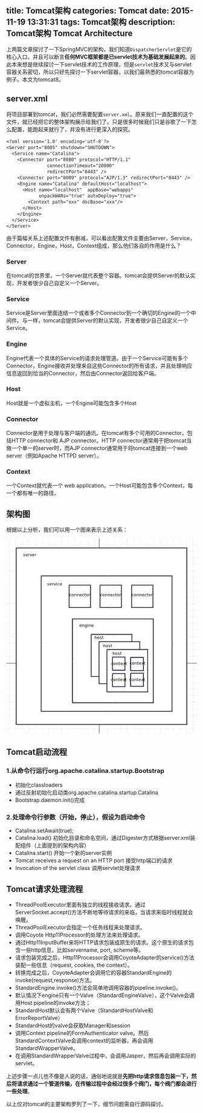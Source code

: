 title: Tomcat架构
categories: Tomcat
date: 2015-11-19 13:31:31
tags: Tomcat架构
description: Tomcat架构 Tomcat Architecture
---

上两篇文章探讨了一下SpringMVC的架构，我们知道`DispatcherServlet`是它的核心入口，并且可以断言**任何MVC框架都是已servlet技术为基础发展起来的**。因此本来想是继续探讨一下servlet技术的工作原理，但是`servlet`技术又与servlet容器关系密切，所以只好先探讨一下servlet容器，以我们最熟悉的tomcat容器为例子。本文为tomcat8。

## server.xml

将项目部署到tomcat，我们必然需要配置`server.xml`。原来我们一直配置的这个文件，就已经把它的整体架构展示给我们了。只是很多时候我们只是谷歌了一下怎么配置，能跑起来就行了，并没有进行更深入的探究。

```
<?xml version='1.0' encoding='utf-8'?>
<Server port="8005" shutdown="SHUTDOWN">
  <Service name="Catalina">
    <Connector port="8080" protocol="HTTP/1.1"
               connectionTimeout="20000"
               redirectPort="8443" />
    <Connector port="8009" protocol="AJP/1.3" redirectPort="8443" />
    <Engine name="Catalina" defaultHost="localhost">
      <Host name="localhost"  appBase="webapps"
            unpackWARs="true" autoDeploy="true">
        <Context path="xxx" docBase="xxx"/>
      </Host>
    </Engine>
  </Service>
</Server>
```

由于篇幅关系上述配置文件有删减，可以看出配置文件主要由Server，Service，Connector，Engine，Host，Context组成，那么他们各自的作用是什么？

<!-- more -->

### Server

在tomcat的世界里，一个Server就代表整个容器。tomcat会提供Server的默认实现，开发者很少自己自定义一个Server。

### Service

Service是Server里面连结一个或者多个Connector到一个确切的Engine的一个中间件。与一样，tomcat会提供Server的默认实现，开发者很少自己自定义一个Service。

### Engine

Engine代表一个具体的Service的请求处理管道。由于一个Service可能有多个Connector，Engine接收并处理来自这些Connector的所有请求，并且处理响应信息返回到恰当的Connector，然后由Connector返回给客户端。

### Host

Host就是一个虚拟主机，一个Engine可能包含多个Host

### Connector
	
Connector是用于处理与客户端的通讯。在tomcat有多个可用的Connector，包括HTTP connector和 AJP connector。HTTP connector通常用于把tomcat当做一个单一的server时，而AJP connector通常用于将tomcat连接到一个web server（例如Apache HTTPD server）。

### Context

一个Context就代表一个 web application。一个Host可能包含多个Context，每一个都有唯一的路径。

## 架构图

根据以上分析，我们可以用一个图来表示上述关系：

![Tomcat架构](/image/tomcat.png)

## Tomcat启动流程

### 1.从命令行运行org.apache.catalina.startup.Bootstrap

- 初始化classloaders
- 通过反射初始化启动类org.apache.catalina.startup.Catalina
- Bootstrap.daemon.init()完成

### 2.处理命令行参数（开始，停止），假设为启动命令

- Catalina.setAwait(true);
- Catalina.load()	初始化目录和命名空间，通过Digester方式根据server.xml装配组件（上面提到的架构内容）
- Catalina.start()	开始一个新的server实例	        
- Tomcat receives a request on an HTTP port   接受http端口的请求
- Invocation of the servlet class   调用servlet处理请求

## Tomcat请求处理流程

- ThreadPoolExecutor里面有独立的线程接收请求。通过ServerSocket.accept()方法不断地等待请求的来临，当请求来临时线程就会唤醒。
- ThreadPoolExecutor会指定一个任务线程来处理请求。
- 调用Coyote Http11Processor的处理方法来处理请求。
- 通过Http11InputBuffer来将HTTP请求包装成原生的请求。这个原生的请求包含一些http信息，比如servername, port, scheme等。
- 请求包装完成之后，Http11Processor会调用CoyoteAdapter的service()方法装配一些信息（request, cookies, the context）。
- 转换完成之后，CoyoteAdapter会调用它的容器StandardEngine的invoke(request,response)方法。
- StandardEngine.invoke()方法会简单地调用容器的pipeline.invoke()。
- 默认情况下engine只有一个Valve（StandardEngineValve），这个Valve会调用Host pipeline的invoke方法；
- StandardHost默认会有两个Valve（StandardHostValve和ErrorReportValve）
- StandardHost的valve会获取Manager和session
- 调用Context pipeline的FormAuthenticator valve。然后StandardContextValve会调用context的监听器，再会调用StandardWrapperValve。
- 在调用StandardWrapperValve过程中，会调用Jasper，然后再会调用实际的servlet。

上述步骤一点儿也不像是人说的话，通俗地说就是**先把http请求信息包装一下，然后将请求通过一个管道传输，在传输过程中会经过很多个阀门，每个阀门都会进行一些处理**。

以上仅对tomcat的主要架构罗列了一下，细节问题需自行源码探讨。

